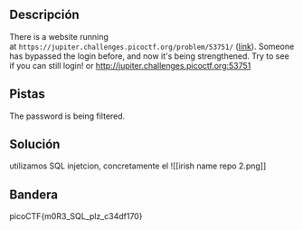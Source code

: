 ## Descripción
There is a website running at `https://jupiter.challenges.picoctf.org/problem/53751/` ([link](https://jupiter.challenges.picoctf.org/problem/53751/)). Someone has bypassed the login before, and now it's being strengthened. Try to see if you can still login! or http://jupiter.challenges.picoctf.org:53751
## Pistas 
The password is being filtered.
## Solución
utilizamos SQL injetcion, concretamente el 
![[irish name repo 2.png]]
## Bandera
picoCTF{m0R3_SQL_plz_c34df170}